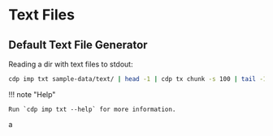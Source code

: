 # Text Files

## Default Text File Generator

Reading a dir with text files to stdout:

```bash
cdp imp txt sample-data/text/ | head -1 | cdp tx chunk -s 100 | tail -1 | cdp tx embed --ef default
```

!!! note "Help"

    Run `cdp imp txt --help` for more information.
a